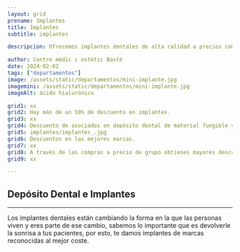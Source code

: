```yaml
---
layout: grid
prename: Implantes
title: Implantes
subtitle: implantes

descripcion: Ofrecemos implantes dentales de alta calidad a precios competitivos para mayoristas.

author: Centre mèdic i estètic Basté
date: 2024-02-02
tags: ["departamentos"]
image: /assets/static/departamentos/mini-implante.jpg
imagemini: /assets/static/departamentos/mini-implante.jpg
imageAlt: ácido hialurónico

grid1: xx
grid2: Hay más de un 50% de descuento en implantes.
grid3: xx
grid4: Descuento de asociados en depósito dental de material fungible y desechable.
grid5: implantes/implantes_.jpg
grid6: Descuentos en las mejores marcas.
grid7: xx
grid8: A través de las compras a precio de grupo obtienes mayores descuentos.
grid9: xx

---
```



##  Depósito Dental e Implantes
___




Los implantes dentales están cambiando la forma en la que las personas viven y eres parte de ese cambio, sabemos lo importante que es devolverle la sonrisa a tus pacientes, por esto, te damos implantes de marcas reconocidas al mejor coste.

